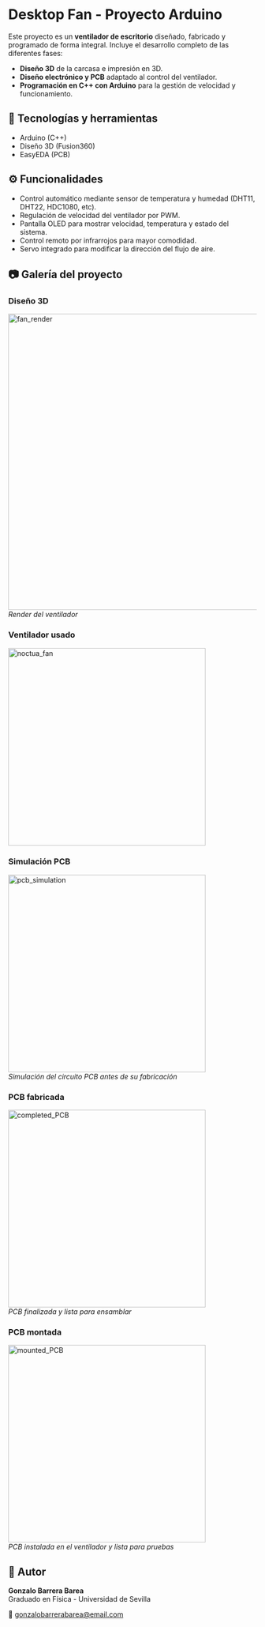 # Desktop Fan - Proyecto Arduino

Este proyecto es un **ventilador de escritorio** diseñado, fabricado y programado de forma integral. Incluye el desarrollo completo de las diferentes fases:

- **Diseño 3D** de la carcasa e impresión en 3D.  
- **Diseño electrónico y PCB** adaptado al control del ventilador.  
- **Programación en C++ con Arduino** para la gestión de velocidad y funcionamiento.  

## 🚀 Tecnologías y herramientas
- Arduino (C++)  
- Diseño 3D (Fusion360)  
- EasyEDA (PCB)  

## ⚙️ Funcionalidades

- Control automático mediante sensor de temperatura y humedad (DHT11, DHT22, HDC1080, etc).  
- Regulación de velocidad del ventilador por PWM.  
- Pantalla OLED para mostrar velocidad, temperatura y estado del sistema.  
- Control remoto por infrarrojos para mayor comodidad.  
- Servo integrado para modificar la dirección del flujo de aire.  


## 📷 Galería del proyecto

### Diseño 3D
<img src="https://github.com/user-attachments/assets/6261200d-fdc6-42ed-b690-1e5a0bf116cb" alt="fan_render" width="600"/><br>
*Render del ventilador*

### Ventilador usado
<img src="https://github.com/user-attachments/assets/7794f2b1-b87e-4b25-8ec4-a5423928f451" alt="noctua_fan" width="400"/><br>

### Simulación PCB
<img src="https://github.com/user-attachments/assets/15145f88-0daa-44d0-ab55-27c22b89c432" alt="pcb_simulation" width="400"/><br>
*Simulación del circuito PCB antes de su fabricación*

### PCB fabricada
<img src="https://github.com/user-attachments/assets/c0525166-7f6d-4244-a5f7-9837716aa98f" alt="completed_PCB" width="400"/><br>
*PCB finalizada y lista para ensamblar*

### PCB montada
<img src="https://github.com/user-attachments/assets/ced77c3b-01e0-4494-bba7-3178e1cfe9df" alt="mounted_PCB" width="400"/><br>
*PCB instalada en el ventilador y lista para pruebas*

## 📌 Autor
**Gonzalo Barrera Barea**  
Graduado en Física - Universidad de Sevilla

📧 [gonzalobarrerabarea@email.com](mailto:gonzalobarrerabarea@email.com)

